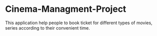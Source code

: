 # Cinema-Managment-Project
This application help people to book ticket for different types of movies, series according to their convenient time.
